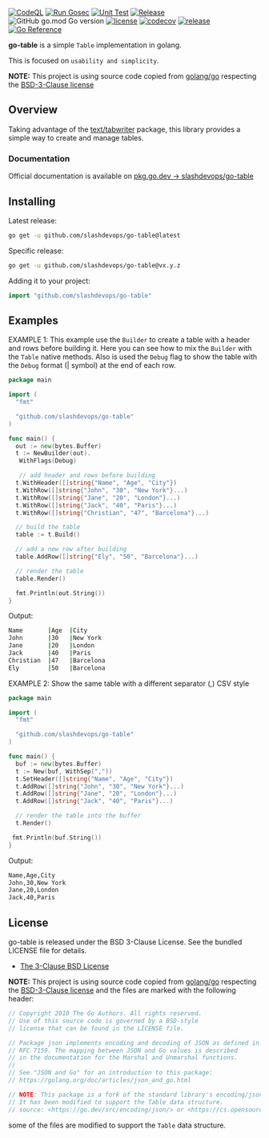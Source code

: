 [![CodeQL](https://github.com/slashdevops/go-table/actions/workflows/codeql-analysis.yml/badge.svg)](https://github.com/slashdevops/go-table/actions/workflows/codeql-analysis.yml)
[![Run Gosec](https://github.com/slashdevops/go-table/actions/workflows/gosec.yml/badge.svg)](https://github.com/slashdevops/go-table/actions/workflows/gosec.yml)
[![Unit Test](https://github.com/slashdevops/go-table/actions/workflows/main.yml/badge.svg)](https://github.com/slashdevops/go-table/actions/workflows/main.yml)
[![Release](https://github.com/slashdevops/go-table/actions/workflows/release.yml/badge.svg)](https://github.com/slashdevops/go-table/actions/workflows/release.yml)
![GitHub go.mod Go version](https://img.shields.io/github/go-mod/go-version/slashdevops/go-table?style=plastic)
[![license](https://img.shields.io/github/license/slashdevops/go-table.svg)](https://github.com/slashdevops/go-table/blob/main/LICENSE)
[![codecov](https://codecov.io/gh/slashdevops/go-table/branch/main/graph/badge.svg?token=UNTP5C1P6C)](https://codecov.io/gh/slashdevops/go-table)
[![release](https://img.shields.io/github/release/slashdevops/go-table/all.svg)](https://github.com/slashdevops/go-table/releases)
[![Go Reference](https://pkg.go.dev/badge/github.com/slashdevops/go-table.svg)](https://pkg.go.dev/github.com/slashdevops/go-table)

**go-table** is a simple `Table` implementation in golang.

This is focused on `usability and simplicity`.

**NOTE:** This project is using source code copied from [golang/go](https://github.com/golang/go/tree/master/src/encoding/json) respecting the [BSD-3-Clause license](https://opensource.org/licenses/BSD-3-Clause)

## Overview

Taking advantage of the [text/tabwriter](https://pkg.go.dev/text/tabwriter) package, this library provides a simple way to create and manage tables.

### Documentation

Official documentation is available on [pkg.go.dev -> slashdevops/go-table](https://pkg.go.dev/github.com/slashdevops/go-table)

## Installing

Latest release:

```bash
go get -u github.com/slashdevops/go-table@latest
```

Specific release:

```bash
go get -u github.com/slashdevops/go-table@vx.y.z
```

Adding it to your project:

```go
import "github.com/slashdevops/go-table"
```

## Examples

EXAMPLE 1: This example use the `Builder` to create a table with a header and rows before building it.  Here you can see how to mix the `Builder` with the `Table` native methods.  Also is used the `Debug` flag to show the table with the `Debug` format (| symbol) at the end of each row.

```go
package main

import (
  "fmt"

  "github.com/slashdevops/go-table"
)

func main() {
  out := new(bytes.Buffer)
  t := NewBuilder(out).
   WithFlags(Debug)

   // add header and rows before building
  t.WithHeader([]string{"Name", "Age", "City"})
  t.WithRow([]string{"John", "30", "New York"}...)
  t.WithRow([]string{"Jane", "20", "London"}...)
  t.WithRow([]string{"Jack", "40", "Paris"}...)
  t.WithRow([]string{"Christian", "47", "Barcelona"}...)

  // build the table
  table := t.Build()

  // add a new row after building
  table.AddRow([]string{"Ely", "50", "Barcelona"}...)

  // render the table
  table.Render()

  fmt.Println(out.String())
}
```

Output:

```bash
Name       |Age  |City
John       |30   |New York
Jane       |20   |London
Jack       |40   |Paris
Christian  |47   |Barcelona
Ely        |50   |Barcelona
```

EXAMPLE 2: Show the same table with a different separator (,) CSV style

```go
package main

import (
  "fmt"

  "github.com/slashdevops/go-table"
)

func main() {
  buf := new(bytes.Buffer)
  t := New(buf, WithSep(","))
  t.SetHeader([]string{"Name", "Age", "City"})
  t.AddRow([]string{"John", "30", "New York"}...)
  t.AddRow([]string{"Jane", "20", "London"}...)
  t.AddRow([]string{"Jack", "40", "Paris"}...)

  // render the table into the buffer
  t.Render()

 fmt.Println(buf.String())
}
```

Output:

```bash
Name,Age,City
John,30,New York
Jane,20,London
Jack,40,Paris
```

## License

go-table is released under the BSD 3-Clause License. See the bundled LICENSE file for details.

* [The 3-Clause BSD License](https://opensource.org/licenses/BSD-3-Clause)

**NOTE:** This project is using source code copied from [golang/go](https://github.com/golang/go/tree/master/src/encoding/json) respecting the [BSD-3-Clause license](https://opensource.org/licenses/BSD-3-Clause) and the files are marked with the following header:

```go
// Copyright 2010 The Go Authors. All rights reserved.
// Use of this source code is governed by a BSD-style
// license that can be found in the LICENSE file.

// Package json implements encoding and decoding of JSON as defined in
// RFC 7159. The mapping between JSON and Go values is described
// in the documentation for the Marshal and Unmarshal functions.
//
// See "JSON and Go" for an introduction to this package:
// https://golang.org/doc/articles/json_and_go.html

// NOTE: This package is a fork of the standard library's encoding/json package.
// It has been modified to support the Table data structure.
// source: <https://go.dev/src/encoding/json/> or <https://cs.opensource.google/go/go/+/master:src/encoding/json/>
```

some of the files are modified to support the `Table` data structure.
